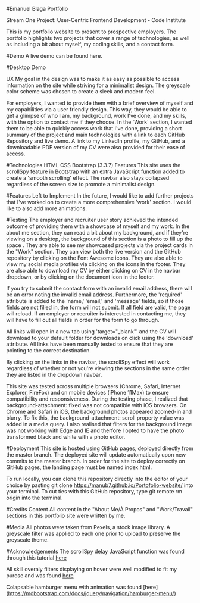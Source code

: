#Emanuel Blaga  Portfolio

Stream One Project: User-Centric Frontend Development - Code Institute

This is my portfolio website to present to prospective employers. The portfolio highlights two projects that cover a range of technologies, as well as including a bit about myself, my coding skills, and a contact form.

#Demo
A live demo can be found here.

#Desktop Demo

UX
My goal in the design was to make it as easy as possible to access information on the site while striving for a minimalist design. The greyscale color scheme was chosen to create a sleek and modern feel.

For employers, I wanted to provide them with a brief overview of myself and my capabilities via a user friendly design. This way, they would be able to get a glimpse of who I am, my background, work I've done, and my skills, with the option to contact me if they choose. In the 'Work' section, I wanted them to be able to quickly access work that I've done, providing a short summary of the project and main technologies with a link to each GitHub Repository and live demo. A link to my LinkedIn profile, my GitHub, and a downloadable PDF version of my CV were also provided for their ease of access.

#Technologies
HTML
CSS
Bootstrap (3.3.7)
Features
This site uses the scrollSpy feature in Bootstrap with an extra JavaScript function added to create a 'smooth scrolling' effect. The navbar also stays collapsed regardless of the screen size to promote a minimalist design.

#Features Left to Implement
In the future, I would like to add further projects that I've worked on to create a more comprehensive 'work' section. I would like to also add more animations. 

#Testing
The employer and recruiter user story achieved the intended outcome of providing them with a showcase of myself and my work. In the about me section, they can read a bit about my background, and if they're viewing on a desktop, the background of this section is a photo to fill up the space . They are able to see my showcased projects via the project cards in the "Work" section. They can view both the live version and the GitHub repository by clicking on the Font Awesome icons. They are also able to view my social media profiles via clicking on the icons in the footer. They are also able to download my CV by either clicking on CV in the navbar dropdown, or by clicking on the document icon in the footer.

If you try to submit the contact form with an invalid email address, there will be an error noting the invalid email address. Furthermore, the 'required' attribute is added to the 'name,' 'email,' and 'message' fields, so if those fields are not filled in, the form will not submit. If all field are valid, the page will reload. If an employer or recruiter is interested in contacting me, they will have to fill out all fields in order for the form to go through.

All links will open in a new tab using 'target="_blank"' and the CV will download to your default folder for downloads on click using the 'download' attribute. All links have been manually tested to ensure that they are pointing to the correct destination.

By clicking on the links in the navbar, the scrollSpy effect will work regardless of whether or not you're viewing the sections in the same order they are listed in the dropdown navbar.

This site was tested across multiple browsers (Chrome, Safari, Internet Explorer, FireFox) and on  mobile devices (iPhone 11Max) to ensure compatibility and responsiveness. During the testing phase, I realized that background-attachment: fixed was not compatible with iOS browsers. On Chrome and Safari in iOS, the background photos appeared zoomed-in and blurry. To fix this, the background-attachment: scroll property value was added in a media query. I also realised that filters for the background image was not working with Edge and IE and therfore I opted to have the photo transformed black and white with a photo editor. 

#Deployment
This site is hosted using GitHub pages, deployed directly from the master branch. The deployed site will update automatically upon new commits to the master branch. In order for the site to deploy correctly on GitHub pages, the landing page must be named index.html.

To run locally, you can clone this repository directly into the editor of your choice by pasting git clone https://manub7.github.io/Portofolio-website/ into your terminal. To cut ties with this GitHub repository, type git remote rm origin into the terminal.

#Credits
Content
All content in the "About Me/À Propos" and "Work/Travail" sections in this portfolio site were written by me.

#Media
All photos were taken from Pexels, a stock image library. A greyscale filter was applied to each one prior to upload to preserve the greyscale theme.

#Acknowledgements
The scrollSpy delay JavaScript function was found through this tutorial [here](https://www.abeautifulsite.net/smoothly-scroll-to-an-element-without-a-jquery-plugin-2)

All skill overaly filters displaying on hover were well modified to fit my purose and  was found [here](https://stackoverflow.com/questions/14263594/how-to-show-text-on-image-when-hovering)

Colapsable hamburger menu with animation was found [here] (https://mdbootstrap.com/docs/jquery/navigation/hamburger-menu/)







